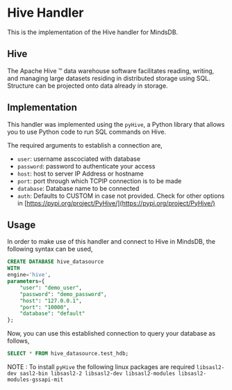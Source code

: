 # Hive Handler

This is the implementation of the  Hive handler for MindsDB.

## Hive
The Apache Hive ™ data warehouse software facilitates reading, writing, and managing large datasets residing in distributed storage using SQL. Structure can be projected onto data already in storage.

## Implementation
This handler was implemented using the `pyHive`, a Python library that allows you to use Python code to run SQL commands on Hive.

The required arguments to establish a connection are,
* `user`: username asscociated with database
* `password`: password to authenticate your access
* `host`: host to server IP Address or hostname
* `port`: port through which TCPIP connection is to be made
* `database`: Database name to be connected
* `auth`: Defaults to CUSTOM in case not provided. Check for other options in [https://pypi.org/project/PyHive/](https://pypi.org/project/PyHive/)


## Usage
In order to make use of this handler and connect to Hive in MindsDB, the following syntax can be used,
~~~~sql
CREATE DATABASE hive_datasource
WITH
engine='hive',
parameters={
    "user": "demo_user",
    "password": "demo_password",
    "host": "127.0.0.1",
    "port": "10000",
    "database": "default"
};
~~~~

Now, you can use this established connection to query your database as follows,
~~~~sql
SELECT * FROM hive_datasource.test_hdb;
~~~~

NOTE : To install `pyHive` the following linux packages are required `libsasl2-dev sasl2-bin libsasl2-2 libsasl2-dev libsasl2-modules libsasl2-modules-gssapi-mit`
